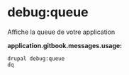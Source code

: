 # debug:queue
Affiche la queue de votre application

**application.gitbook.messages.usage:**
```
drupal debug:queue
dq
```
